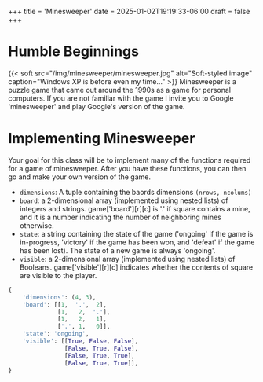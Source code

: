 +++
title = 'Minesweeper'
date = 2025-01-02T19:19:33-06:00
draft = false
+++
# Humble Beginnings
{{< soft src="/img/minesweeper/minesweeper.jpg" alt="Soft-styled image" caption="Windows XP is before even my time..." >}}
Minesweeper is a puzzle game that came out around the 1990s as a game for personal computers. If you are not familiar with the game I invite you to Google 'minesweeper' and play Google's version of the game. 

# Implementing Minesweeper
Your goal for this class will be to implement many of the functions required for a game of minesweeper. After you have these functions, you can then go and make your own version of the game. 

* `dimensions`: A tuple containing the baords dimensions `(nrows, ncolums)`
* `board`: a 2-dimensional array (implemented using nested lists) of integers and strings. game['board'][r][c] is '.' if square contains a mine, and it is a number indicating the number of neighboring mines otherwise.
* `state`: a string containing the state of the game ('ongoing' if the game is in-progress, 'victory' if the game has been won, and 'defeat' if the game has been lost). The state of a new game is always 'ongoing'.
* `visible`: a 2-dimensional array (implemented using nested lists) of Booleans. game['visible'][r][c] indicates whether the contents of square are visible to the player.
```python
{
    'dimensions': (4, 3),
    'board': [[1,  '.',  2],
              [1,   2,  '.'],
              [1,   2,   1],
              ['.', 1,   0]],
    'state': 'ongoing',
    'visible': [[True, False, False],
                [False, True, False],
                [False, True, True],
                [False, True, True]],
}
```